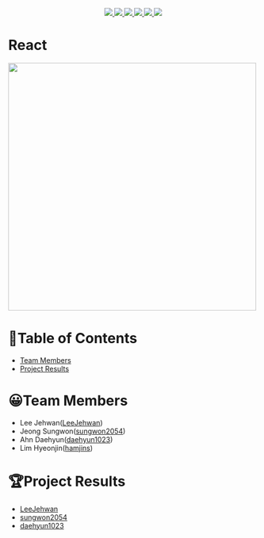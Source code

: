 <p align="center"> 
    <a href="https://github.com/Alpha-ka-JS/React/graphs/contributors" alt="Contributors">
        <img src="https://img.shields.io/github/contributors/Alpha-ka-js/React?&color=brightgreen" />
    </a>
    <a href="#" alt="Languages">
        <img src="https://img.shields.io/github/languages/count/Alpha-ka-JS/React?&color=brightgreen" />
    </a>
    <a href="#" alt="TopLanguages">
        <img src="https://img.shields.io/github/languages/top/Alpha-ka-JS/React?&color=brightgreen" />
    </a>
    <a href="#">
        <img src="https://img.shields.io/github/repo-size/Alpha-ka-JS/React" />
    </a>
    <a href="https://github.com/Alpha-ka-JS/Vanilla-JS/pulse">
        <img src="https://img.shields.io/github/commit-activity/m/Alpha-ka-JS/React">
    </a>
    <a href="#">
        <img src="https://img.shields.io/github/last-commit/Alpha-ka-JS/React">
    </a>
</p>

# React

<img src="https://user-images.githubusercontent.com/43315929/110338384-47894800-806a-11eb-87c0-0fc0961d9bd1.png" width="500">


# 📝Table of Contents

* [Team Members](#team-members)
* [Project Results](#project-result) 

# <a name="team-members"></a>😀Team Members

* Lee Jehwan([LeeJehwan](https://github.com/LeeJehwan))
* Jeong Sungwon([sungwon2054](https://github.com/sungwon2054))
* Ahn Daehyun([daehyun1023](https://github.com/daehyun1023))
* Lim Hyeonjin([hamjins](https://github.com/hamjins))

# <a name="project-result"></a>🏆Project Results

* [LeeJehwan](https://alpha-ka-js.github.io/React/LeeJehwan/movie/clone-project/)
* [sungwon2054](https://alpha-ka-js.github.io/React/JeongSungwon/movie/clone-project/)
* [daehyun1023](https://alpha-ka-js.github.io/React/AhnDaehyun/movie/clone-project/)
